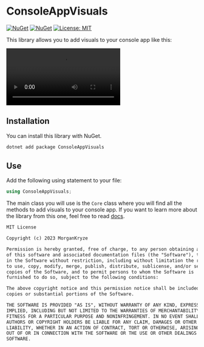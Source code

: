 # ConsoleAppVisuals

[![NuGet](https://img.shields.io/nuget/v/ConsoleAppVisuals.svg?label=NuGet)](https://www.nuget.org/packages/ConsoleAppVisuals/) [![NuGet](https://img.shields.io/nuget/dt/ConsoleAppVisuals.svg)](https://www.nuget.org/packages/ConsoleAppVisuals/) [![License: MIT](https://img.shields.io/badge/License-MIT-green.svg)](https://opensource.org/licenses/MIT)

This library allows you to add visuals to your console app like this:

![title](https://gitlab.com/MorganKryze/consoleappvisuals/-/blob/3415ad21ce904a3ae37cd48b4039e397fa15895a/full_demo.mp4)

## Installation

You can install this library with NuGet.

```bash
dotnet add package ConsoleAppVisuals
```

## Use

Add the following using statement to your file:

```csharp
using ConsoleAppVisuals;
```

The main class you will use is the `Core` class where you will find all the methods to add visuals to your console app. If you want to learn more about the library from this one, feel free to read [docs](https://morgankryze.github.io/ConsoleAppVisuals/).

```markdown
MIT License

Copyright (c) 2023 MorganKryze

Permission is hereby granted, free of charge, to any person obtaining a copy
of this software and associated documentation files (the "Software"), to deal
in the Software without restriction, including without limitation the rights
to use, copy, modify, merge, publish, distribute, sublicense, and/or sell
copies of the Software, and to permit persons to whom the Software is
furnished to do so, subject to the following conditions:

The above copyright notice and this permission notice shall be included in all
copies or substantial portions of the Software.

THE SOFTWARE IS PROVIDED "AS IS", WITHOUT WARRANTY OF ANY KIND, EXPRESS OR
IMPLIED, INCLUDING BUT NOT LIMITED TO THE WARRANTIES OF MERCHANTABILITY,
FITNESS FOR A PARTICULAR PURPOSE AND NONINFRINGEMENT. IN NO EVENT SHALL THE
AUTHORS OR COPYRIGHT HOLDERS BE LIABLE FOR ANY CLAIM, DAMAGES OR OTHER
LIABILITY, WHETHER IN AN ACTION OF CONTRACT, TORT OR OTHERWISE, ARISING FROM,
OUT OF OR IN CONNECTION WITH THE SOFTWARE OR THE USE OR OTHER DEALINGS IN THE
SOFTWARE.
```
